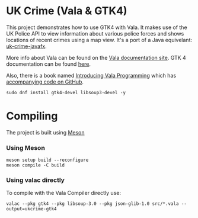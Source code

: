 UK Crime (Vala & GTK4)
======================

This project demonstrates how to use GTK4 with Vala. It makes use of the UK Police API to view information about various police forces and shows locations of recent crimes using a map view. It's a port of a Java equivelant: [uk-crime-javafx](https://github.com/SingingBush/uk-crime-javafx).

More info about Vala can be found on the [Vala documentation site](https://docs.vala.dev/). GTK 4 documentation can be found [here](https://docs.gtk.org/gtk4/index.html).

Also, there is a book named [Introducing Vala Programming](https://www.apress.com/9781484253793) which has [accompanying code on GitHub](https://github.com/Apress/introducing-vala-programming).

```
sudo dnf install gtk4-devel libsoup3-devel -y
```

# Compiling

The project is built using [Meson](https://mesonbuild.com)

### Using Meson

```
meson setup build --reconfigure
meson compile -C build
```

### Using valac directly

To compile with the Vala Compiler directly use:

```
valac --pkg gtk4 --pkg libsoup-3.0 --pkg json-glib-1.0 src/*.vala --output=ukcrime-gtk4
```